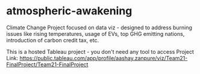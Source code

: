 # atmospheric-awakening
Climate Change Project focused on data viz - designed to address burning issues like rising temperatures, usage of EVs, top GHG emitting nations, introduction of carbon credit tax, etc.

This is a hosted Tableau project - you don't need any tool to access
Project Link: https://public.tableau.com/app/profile/aashay.zanpure/viz/Team21-FinalProject/Team21-FinalProject
